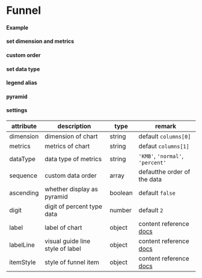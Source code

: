 # Funnel

#### Example

<vuep template="#simple-funnel"></vuep>

<script v-pre type="text/x-template" id="simple-funnel">
<template>
  <ve-funnel :data="chartData"></ve-funnel>
</template>

<script>
  export default {
    data () {
      return {
        chartData: {
          columns: ['status', 'status1', 'value'],
          rows: [
            { 'status': 'display', 'status1': 'display1', 'value': 900 },
            { 'status': 'visit', 'status1': 'visit1', 'value': 600 },
            { 'status': 'click', 'status1': 'click1', 'value': 300 },
            { 'status': 'order', 'status1': 'order1', 'value': 100 }
          ]
        }
      }
    }
  }
</script>
</script>

#### set dimension and metrics

<vuep template="#custom-demision-funnel"></vuep>

<script v-pre type="text/x-template" id="custom-demision-funnel">
<template>
  <ve-funnel :data="chartData" :settings="chartSettings"></ve-funnel>
</template>

<script>
  export default {
    data () {
      this.chartSettings = {
        dimension: 'status1',
        metrics: 'value'
      }
      return {
        chartData: {
          columns: ['status', 'status1', 'value'],
          rows: [
            { 'status': 'display', 'status1': 'display1', 'value': 900 },
            { 'status': 'visit', 'status1': 'visit1', 'value': 600 },
            { 'status': 'click', 'status1': 'click1', 'value': 300 },
            { 'status': 'order', 'status1': 'order1', 'value': 100 }
          ]
        }
      }
    }
  }
</script>
</script>

#### custom order

<vuep template="#custom-order-funnel"></vuep>

<script v-pre type="text/x-template" id="custom-order-funnel">
<template>
  <ve-funnel :data="chartData" :settings="chartSettings"></ve-funnel>
</template>

<script>
  export default {
    data () {
      this.chartSettings = {
        sequence: ['order', 'click', 'visit', 'display']
      }
      return {
        chartData: {
          columns: ['status', 'value'],
          rows: [
            { 'status': 'display', 'value': 900 },
            { 'status': 'visit', 'value': 600 },
            { 'status': 'click', 'value': 300 },
            { 'status': 'order', 'value': 100 }
          ]
        }
      }
    }
  }
</script>
</script>

#### set data type

<vuep template="#custom-datatype-funnel"></vuep>

<script v-pre type="text/x-template" id="custom-datatype-funnel">
<template>
  <ve-funnel :data="chartData" :settings="chartSettings"></ve-funnel>
</template>

<script>
  export default {
    data () {
      this.chartSettings = {
        dataType: 'percent'
      }
      return {
        chartData: {
          columns: ['status', 'value'],
          rows: [
            { 'status': 'display', 'value': 0.9 },
            { 'status': 'visit', 'value': 0.6 },
            { 'status': 'click', 'value': 0.3 },
            { 'status': 'order', 'value': 0.1 }
          ]
        }
      }
    }
  }
</script>
</script>

#### legend alias

<vuep template="#change-legend-name"></vuep>

<script v-pre type="text/x-template" id="change-legend-name">
<template>
  <ve-funnel :data="chartData" :settings="chartSettings"></ve-funnel>
</template>

<script>
  export default {
    data () {
      this.chartSettings = {
        legendName: {
          'order': 'orderItem'
        }
      }
      return {
        chartData: {
          columns: ['status', 'value'],
          rows: [
            { 'status': 'display', 'value': 0.9 },
            { 'status': 'visit', 'value': 0.6 },
            { 'status': 'click', 'value': 0.3 },
            { 'status': 'order', 'value': 0.1 }
          ]
        }
      }
    }
  }
</script>
</script>

#### pyramid

<vuep template="#pyramid-funnel"></vuep>

<script v-pre type="text/x-template" id="pyramid-funnel">
<template>
  <ve-funnel :data="chartData" :settings="chartSettings"></ve-funnel>
</template>

<script>
  export default {
    data () {
      this.chartSettings = {
        ascending: true
      }
      return {
        chartData: {
          columns: ['status', 'value'],
          rows: [
            { 'status': 'display', 'value': 900 },
            { 'status': 'visit', 'value': 600 },
            { 'status': 'click', 'value': 300 },
            { 'status': 'order', 'value': 100 }
          ]
        }
      }
    }
  }
</script>
</script>

#### settings

| attribute | description | type | remark |
| --- | --- | --- | --- |
| dimension | dimension of chart | string | default `columns[0]` |
| metrics | metrics of chart | string | defaut `columns[1]` |
| dataType | data type of metrics | string | `'KMB'`, `'normal'`, `'percent'` |
| sequence | custom data order | array | defautthe order of the data |
| ascending | whether display as pyramid | boolean | default `false` |
| digit | digit of percent type data | number | default `2` |
| label | label of chart | object | content reference [docs](http://ecomfe.github.io/echarts-doc/public/en/option.html#series-funnel.label) |
| labelLine | visual guide line style of label | object | content reference [docs](http://ecomfe.github.io/echarts-doc/public/en/option.html#series-funnel.labelLine) |
| itemStyle | style of funnel item | object | content reference [docs](http://ecomfe.github.io/echarts-doc/public/en/option.html#series-funnel.itemStyle) |
